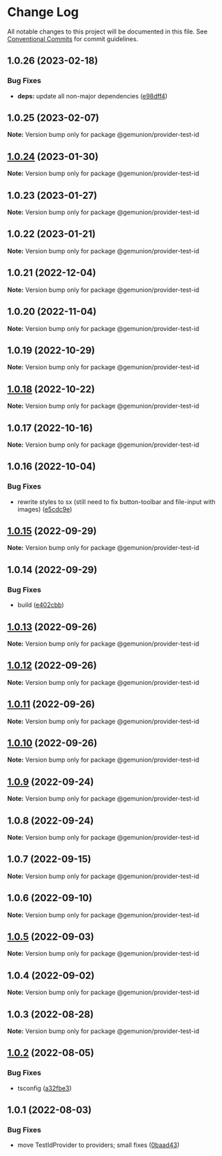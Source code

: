 # Change Log

All notable changes to this project will be documented in this file.
See [Conventional Commits](https://conventionalcommits.org) for commit guidelines.

## 1.0.26 (2023-02-18)

### Bug Fixes

- **deps:** update all non-major dependencies ([e98dff4](https://github.com/gemunion/mui-packages/commit/e98dff48edc54f0dfcdcdb6e251014e554863c18))

## 1.0.25 (2023-02-07)

**Note:** Version bump only for package @gemunion/provider-test-id

## [1.0.24](https://github.com/gemunion/mui-packages/compare/@gemunion/provider-test-id@1.0.23...@gemunion/provider-test-id@1.0.24) (2023-01-30)

**Note:** Version bump only for package @gemunion/provider-test-id

## 1.0.23 (2023-01-27)

**Note:** Version bump only for package @gemunion/provider-test-id

## 1.0.22 (2023-01-21)

**Note:** Version bump only for package @gemunion/provider-test-id

## 1.0.21 (2022-12-04)

**Note:** Version bump only for package @gemunion/provider-test-id

## 1.0.20 (2022-11-04)

**Note:** Version bump only for package @gemunion/provider-test-id

## 1.0.19 (2022-10-29)

**Note:** Version bump only for package @gemunion/provider-test-id

## [1.0.18](https://github.com/gemunion/mui-packages/compare/@gemunion/provider-test-id@1.0.17...@gemunion/provider-test-id@1.0.18) (2022-10-22)

**Note:** Version bump only for package @gemunion/provider-test-id

## 1.0.17 (2022-10-16)

**Note:** Version bump only for package @gemunion/provider-test-id

## 1.0.16 (2022-10-04)

### Bug Fixes

- rewrite styles to sx (still need to fix button-toolbar and file-input with images) ([e5cdc9e](https://github.com/gemunion/mui-packages/commit/e5cdc9effa8fd339ce3749b549cf35303fda3ab2))

## [1.0.15](https://github.com/gemunion/mui-packages/compare/@gemunion/provider-test-id@1.0.14...@gemunion/provider-test-id@1.0.15) (2022-09-29)

**Note:** Version bump only for package @gemunion/provider-test-id

## 1.0.14 (2022-09-29)

### Bug Fixes

- build ([e402cbb](https://github.com/gemunion/mui-packages/commit/e402cbb976db413748511d9ba4ed421535ee2d3a))

## [1.0.13](https://github.com/gemunion/mui-packages/compare/@gemunion/provider-test-id@1.0.12...@gemunion/provider-test-id@1.0.13) (2022-09-26)

**Note:** Version bump only for package @gemunion/provider-test-id

## [1.0.12](https://github.com/gemunion/mui-packages/compare/@gemunion/provider-test-id@1.0.11...@gemunion/provider-test-id@1.0.12) (2022-09-26)

**Note:** Version bump only for package @gemunion/provider-test-id

## [1.0.11](https://github.com/gemunion/mui-packages/compare/@gemunion/provider-test-id@1.0.10...@gemunion/provider-test-id@1.0.11) (2022-09-26)

**Note:** Version bump only for package @gemunion/provider-test-id

## [1.0.10](https://github.com/gemunion/mui-packages/compare/@gemunion/provider-test-id@1.0.9...@gemunion/provider-test-id@1.0.10) (2022-09-26)

**Note:** Version bump only for package @gemunion/provider-test-id

## [1.0.9](https://github.com/gemunion/mui-packages/compare/@gemunion/provider-test-id@1.0.8...@gemunion/provider-test-id@1.0.9) (2022-09-24)

**Note:** Version bump only for package @gemunion/provider-test-id

## 1.0.8 (2022-09-24)

**Note:** Version bump only for package @gemunion/provider-test-id

## 1.0.7 (2022-09-15)

**Note:** Version bump only for package @gemunion/provider-test-id

## 1.0.6 (2022-09-10)

**Note:** Version bump only for package @gemunion/provider-test-id

## [1.0.5](https://github.com/gemunion/mui-packages/compare/@gemunion/provider-test-id@1.0.4...@gemunion/provider-test-id@1.0.5) (2022-09-03)

**Note:** Version bump only for package @gemunion/provider-test-id

## 1.0.4 (2022-09-02)

**Note:** Version bump only for package @gemunion/provider-test-id

## 1.0.3 (2022-08-28)

**Note:** Version bump only for package @gemunion/provider-test-id

## [1.0.2](https://github.com/gemunion/mui-packages/compare/@gemunion/provider-test-id@1.0.1...@gemunion/provider-test-id@1.0.2) (2022-08-05)

### Bug Fixes

- tsconfig ([a32fbe3](https://github.com/gemunion/mui-packages/commit/a32fbe358ca15f7b428909776f55f25cccb0b043))

## 1.0.1 (2022-08-03)

### Bug Fixes

- move TestIdProvider to providers; small fixes ([0baad43](https://github.com/gemunion/mui-packages/commit/0baad43b57c935866a38452bc7dc63cc929d3340))
